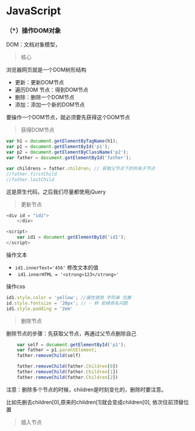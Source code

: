# JavaScript

### （*）操作DOM对象

DOM：文档对象模型，

> 核心

浏览器网页就是一个DOM树形结构

- 更新：更新DOM节点
- 遍历DOM 节点：得到DOM节点
- 删除：删除一个DOM节点
- 添加：添加一个新的DOM节点

要操作一个DOM节点，就必须要先获得这个DOM节点

> 获得DOM节点

```js
var h1 = document.getElementByTagName(h1);
var p1 = document.getElementById('p1');
var p2 = document.getElementByClassName('p2');
var father = document.getElementById('father');

var childrens = father.children; // 获取父节点下的所有子节点
//father.firstChild
//father.lastChild
```

这是原生代码，之后我们尽量都使用jQuery

> 更新节点

```js
<div id = "id1">
    </div>

<script>
    var id1 = document.getElementById('id1');
</script>
```

操作文本

- `id1.innerText='456'` 修改文本的值
- ` id1.innerHTML = '<strong>123</strong>'`

操作css

```js
id1.style.color = 'yellow';	//属性使用 字符串 包裹
id.style.fontsize = '20px';	// - 转 驼峰命名问题
id1.style.padding = '2em'
```

> 删除节点

删除节点的步骤：先获取父节点，再通过父节点删除自己

```js
	var self = document.getElementById('p1');
	var father = p1.parentElement;
	father.removeChild(self)

	father.removeChild(father.Children[0])
	father.removeChild(father.Children[1])
	father.removeChild(father.Children[2])
```

注意：删除多个节点的时候，children是时刻变化的，删除时要注意。

比如先删去children[0],原来的children[1]就会变成children[0], 依次往前顶替位置

> 插入节点